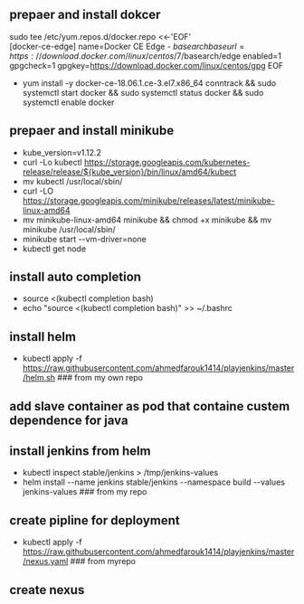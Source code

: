 ##  prepaer and install dokcer  
  sudo tee /etc/yum.repos.d/docker.repo <<-'EOF'  
   [docker-ce-edge]
   name=Docker CE Edge - $basearch
    baseurl=https://download.docker.com/linux/centos/7/$basearch/edge
    enabled=1
    gpgcheck=1
    gpgkey=https://download.docker.com/linux/centos/gpg
    EOF 
    
  - yum install -y docker-ce-18.06.1.ce-3.el7.x86_64  conntrack && sudo systemctl start docker && sudo systemctl status docker && sudo systemctl enable docker

##  prepaer and install minikube  
  - kube_version=v1.12.2
  - curl -Lo kubectl https://storage.googleapis.com/kubernetes-release/release/${kube_version}/bin/linux/amd64/kubect
  - mv kubectl /usr/local/sbin/
  - curl -LO https://storage.googleapis.com/minikube/releases/latest/minikube-linux-amd64
  - mv minikube-linux-amd64 minikube && chmod +x minikube && mv minikube /usr/local/sbin/
  - minikube start --vm-driver=none
  - kubectl get node
 
##  install auto completion   
  - source <(kubectl completion bash) 
  - echo "source <(kubectl completion bash)" >> ~/.bashrc

## install helm 
 - kubectl apply -f https://raw.githubusercontent.com/ahmedfarouk1414/playjenkins/master/helm.sh ### from my own repo 
   
## add slave container as pod that containe custem dependence for java 


## install jenkins from helm 
   - kubectl inspect stable/jenkins > /tmp/jenkins-values
   - helm install --name jenkins stable/jenkins --namespace build  --values jenkins-values     ### from my repo 
   
## create pipline for deployment 
  - kubectl apply -f https://raw.githubusercontent.com/ahmedfarouk1414/playjenkins/master/nexus.yaml    ### from myrepo

## create nexus 

